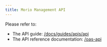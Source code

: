 ```yaml
---
title: Morio Management API
---
```


Please refer to:

- The API guide: [/docs/guides/apis/api](/docs/guides/apis/api)
- The API reference documentation: [/oas-api](/oas-api)





